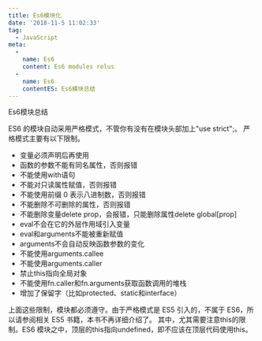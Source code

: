 ```yaml
---
title: Es6模块化
date: '2018-11-5 11:02:33'
tag: 
  - JavaScript
meta:
  -
    name: Es6
    content: Es6 modules relus
  -
    name: Es6
    contentES: Es6模块总结
---
```

Es6模块总结
<!-- more -->

ES6 的模块自动采用严格模式，不管你有没有在模块头部加上"use strict";。
严格模式主要有以下限制。
* 变量必须声明后再使用
* 函数的参数不能有同名属性，否则报错
* 不能使用with语句
* 不能对只读属性赋值，否则报错
* 不能使用前缀 0 表示八进制数，否则报错
* 不能删除不可删除的属性，否则报错
* 不能删除变量delete prop，会报错，只能删除属性delete global[prop]
* eval不会在它的外层作用域引入变量
* eval和arguments不能被重新赋值
* arguments不会自动反映函数参数的变化
* 不能使用arguments.callee
* 不能使用arguments.caller
* 禁止this指向全局对象
* 不能使用fn.caller和fn.arguments获取函数调用的堆栈
* 增加了保留字（比如protected、static和interface）

上面这些限制，模块都必须遵守。由于严格模式是 ES5 引入的，不属于 ES6，所以请参阅相关 ES5 书籍，本书不再详细介绍了。
其中，尤其需要注意this的限制。ES6 模块之中，顶层的this指向undefined，即不应该在顶层代码使用this。

